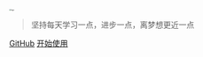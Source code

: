 <img src="http://image.luokangyuan.com/logo.png" alt="logo" style="zoom:20%;" />



> 坚持每天学习一点，进步一点，离梦想更近一点

[GitHub](https://github.com/luofanzhi/blog)
[开始使用](introduction)

